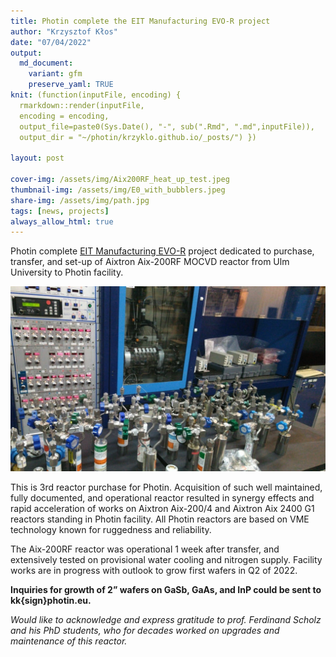 ```yaml
---
title: Photin complete the EIT Manufacturing EVO-R project
author: "Krzysztof Kłos"
date: "07/04/2022"
output:
  md_document:
    variant: gfm
    preserve_yaml: TRUE
knit: (function(inputFile, encoding) {
  rmarkdown::render(inputFile, 
  encoding = encoding, 
  output_file=paste0(Sys.Date(), "-", sub(".Rmd", ".md",inputFile)), 
  output_dir = "~/photin/krzyklo.github.io/_posts/") })
  
layout: post

cover-img: /assets/img/Aix200RF_heat_up_test.jpeg
thumbnail-img: /assets/img/E0_with_bubblers.jpeg
share-img: /assets/img/path.jpg
tags: [news, projects]
always_allow_html: true
---
```


Photin complete [EIT Manufacturing
EVO-R](https://eit.europa.eu/our-activities/opportunities/eit-manufacturing-open-ris-call-evo-r)
project dedicated to purchase, transfer, and set-up of Aixtron Aix-200RF
MOCVD reactor from Ulm University to Photin facility.

<img src="/../assets/img/E0_with_bubblers.jpeg" width="1059" />

This is 3rd reactor purchase for Photin. Acquisition of such well
maintained, fully documented, and operational reactor resulted in
synergy effects and rapid acceleration of works on Aixtron Aix-200/4 and
Aixtron Aix 2400 G1 reactors standing in Photin facility. All Photin
reactors are based on VME technology known for ruggedness and
reliability.

The Aix-200RF reactor was operational 1 week after transfer, and
extensively tested on provisional water cooling and nitrogen supply.
Facility works are in progress with outlook to grow first wafers in Q2
of 2022.

**Inquiries for growth of 2” wafers on GaSb, GaAs, and InP could be sent
to kk{sign}photin.eu.**

*Would like to acknowledge and express gratitude to prof. Ferdinand
Scholz and his PhD students, who for decades worked on upgrades and
maintenance of this reactor.*
